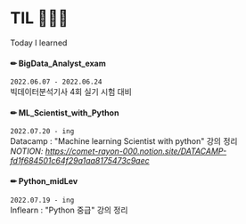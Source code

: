 # TIL 👩🏻‍💻
Today I learned 


#### ✏ BigData_Analyst_exam 
`2022.06.07 - 2022.06.24`  
빅데이터분석기사 4회 실기 시험 대비    
  


#### ✏ ML_Scientist_with_Python
`2022.07.20 - ing`  
Datacamp : "Machine learning Scientist with python" 강의 정리  
*NOTION: https://comet-rayon-000.notion.site/DATACAMP-fd1f684501c64f29a1aa8175473c9aec*
  


#### ✏ Python_midLev
`2022.07.19 - ing`  
Inflearn : "Python 중급" 강의 정리  
  
